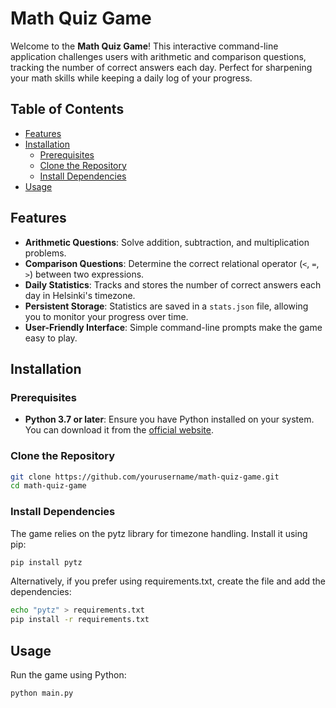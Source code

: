 # Math Quiz Game

Welcome to the **Math Quiz Game**! This interactive command-line application challenges users with arithmetic and comparison questions, tracking the number of correct answers each day. Perfect for sharpening your math skills while keeping a daily log of your progress.

## Table of Contents

- [Features](#features)
- [Installation](#installation)
  - [Prerequisites](#prerequisites)
  - [Clone the Repository](#clone-the-repository)
  - [Install Dependencies](#install-dependencies)
- [Usage](#usage)

## Features

- **Arithmetic Questions**: Solve addition, subtraction, and multiplication problems.
- **Comparison Questions**: Determine the correct relational operator (`<`, `=`, `>`) between two expressions.
- **Daily Statistics**: Tracks and stores the number of correct answers each day in Helsinki's timezone.
- **Persistent Storage**: Statistics are saved in a `stats.json` file, allowing you to monitor your progress over time.
- **User-Friendly Interface**: Simple command-line prompts make the game easy to play.

## Installation

### Prerequisites

- **Python 3.7 or later**: Ensure you have Python installed on your system. You can download it from the [official website](https://www.python.org/downloads/).

### Clone the Repository

```bash
git clone https://github.com/yourusername/math-quiz-game.git
cd math-quiz-game
```

### Install Dependencies

The game relies on the pytz library for timezone handling. Install it using pip:
```bash
pip install pytz
```

Alternatively, if you prefer using requirements.txt, create the file and add the dependencies:
```bash
echo "pytz" > requirements.txt
pip install -r requirements.txt
```

## Usage

Run the game using Python:
```bash
python main.py
```

